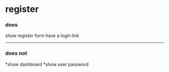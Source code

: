 # register

### does
show register form
have a login link

---

### does not

*show dashboard
*show user password
